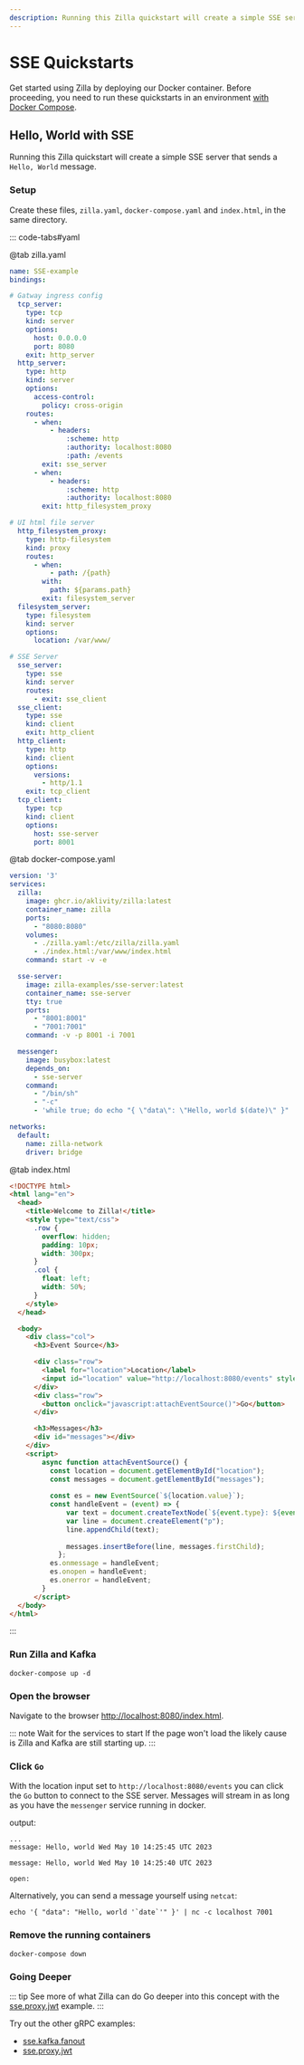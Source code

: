 ```yaml
---
description: Running this Zilla quickstart will create a simple SSE server.
---
```


# SSE Quickstarts

Get started using Zilla by deploying our Docker container. Before proceeding, you need to run these quickstarts in an environment [with Docker Compose](https://docs.docker.com/compose/gettingstarted/).

## Hello, World with SSE

Running this Zilla quickstart will create a simple SSE server that sends a `Hello, World` message.

### Setup

Create these files, `zilla.yaml`, `docker-compose.yaml` and `index.html`, in the same directory.

::: code-tabs#yaml

@tab zilla.yaml

```yaml
name: SSE-example
bindings:

# Gatway ingress config
  tcp_server:
    type: tcp
    kind: server
    options:
      host: 0.0.0.0
      port: 8080
    exit: http_server
  http_server:
    type: http
    kind: server
    options:
      access-control:
        policy: cross-origin
    routes:
      - when:
          - headers:
              :scheme: http
              :authority: localhost:8080
              :path: /events
        exit: sse_server
      - when:
          - headers:
              :scheme: http
              :authority: localhost:8080
        exit: http_filesystem_proxy

# UI html file server
  http_filesystem_proxy:
    type: http-filesystem
    kind: proxy
    routes:
      - when:
          - path: /{path}
        with:
          path: ${params.path}
        exit: filesystem_server
  filesystem_server:
    type: filesystem
    kind: server
    options:
      location: /var/www/

# SSE Server
  sse_server:
    type: sse
    kind: server
    routes:
      - exit: sse_client
  sse_client:
    type: sse
    kind: client
    exit: http_client
  http_client:
    type: http
    kind: client
    options:
      versions:
        - http/1.1
    exit: tcp_client
  tcp_client:
    type: tcp
    kind: client
    options:
      host: sse-server
      port: 8001

```

@tab docker-compose.yaml

```yaml
version: '3'
services:
  zilla:
    image: ghcr.io/aklivity/zilla:latest
    container_name: zilla
    ports:
      - "8080:8080"
    volumes:
      - ./zilla.yaml:/etc/zilla/zilla.yaml
      - ./index.html:/var/www/index.html
    command: start -v -e

  sse-server:
    image: zilla-examples/sse-server:latest
    container_name: sse-server
    tty: true
    ports:
      - "8001:8001"
      - "7001:7001"
    command: -v -p 8001 -i 7001

  messenger:
    image: busybox:latest
    depends_on:
      - sse-server
    command: 
      - "/bin/sh"
      - "-c"
      - 'while true; do echo "{ \"data\": \"Hello, world $(date)\" }" | nc sse-server 7001; echo "message sent, waiting 5 sec"; sleep 5; done'

networks:
  default:
    name: zilla-network
    driver: bridge

```

@tab index.html

```html
<!DOCTYPE html>
<html lang="en">
  <head>
    <title>Welcome to Zilla!</title>
    <style type="text/css">
      .row {
        overflow: hidden;
        padding: 10px;
        width: 300px;
      }
      .col {
        float: left;
        width: 50%;
      }
    </style>
  </head>

  <body>
    <div class="col">
      <h3>Event Source</h3>

      <div class="row">
        <label for="location">Location</label>
        <input id="location" value="http://localhost:8080/events" style="width: 200px" />
      </div>
      <div class="row">
        <button onclick="javascript:attachEventSource()">Go</button>
      </div>

      <h3>Messages</h3>
      <div id="messages"></div>
    </div>
    <script>
        async function attachEventSource() {
          const location = document.getElementById("location");
          const messages = document.getElementById("messages");
  
          const es = new EventSource(`${location.value}`);
          const handleEvent = (event) => {
              var text = document.createTextNode(`${event.type}: ${event.data ? event.data : ""}`);
              var line = document.createElement("p");
              line.appendChild(text);
    
              messages.insertBefore(line, messages.firstChild);
            };
          es.onmessage = handleEvent;
          es.onopen = handleEvent;
          es.onerror = handleEvent;
        }
      </script>
  </body>
</html>

```

:::

### Run Zilla and Kafka

```bash:no-line-numbers
docker-compose up -d
```

### Open the browser

Navigate to the browser [http://localhost:8080/index.html](http://localhost:8080/index.html).

::: note Wait for the services to start
If the page won't load the likely cause is Zilla and Kafka are still starting up.
:::

### Click `Go`

With the location input set to `http://localhost:8080/events` you can click the `Go` button to connect to the SSE server. Messages will stream in as long as you have the `messenger` service running in docker.

output:

```bash:no-line-numbers
...
message: Hello, world Wed May 10 14:25:45 UTC 2023

message: Hello, world Wed May 10 14:25:40 UTC 2023

open:
```

Alternatively, you can send a message yourself using `netcat`:

```bash:no-line-numbers
echo '{ "data": "Hello, world '`date`'" }' | nc -c localhost 7001
```

### Remove the running containers

```bash:no-line-numbers
docker-compose down
```

### Going Deeper

::: tip See more of what Zilla can do
Go deeper into this concept with the [sse.proxy.jwt](https://github.com/aklivity/zilla-examples/tree/main/sse.proxy.jwt) example.
:::

Try out the other gRPC examples:

- [sse.kafka.fanout](https://github.com/aklivity/zilla-examples/tree/main/sse.kafka.fanout)
- [sse.proxy.jwt](https://github.com/aklivity/zilla-examples/tree/main/sse.proxy.jwt)
